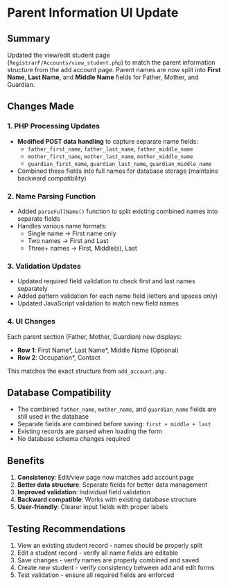 # Parent Information UI Update

## Summary
Updated the view/edit student page (`RegistrarF/Accounts/view_student.php`) to match the parent information structure from the add account page. Parent names are now split into **First Name**, **Last Name**, and **Middle Name** fields for Father, Mother, and Guardian.

## Changes Made

### 1. PHP Processing Updates
- **Modified POST data handling** to capture separate name fields:
  - `father_first_name`, `father_last_name`, `father_middle_name`
  - `mother_first_name`, `mother_last_name`, `mother_middle_name`
  - `guardian_first_name`, `guardian_last_name`, `guardian_middle_name`
- Combined these fields into full names for database storage (maintains backward compatibility)

### 2. Name Parsing Function
- Added `parseFullName()` function to split existing combined names into separate fields
- Handles various name formats:
  - Single name → First name only
  - Two names → First and Last
  - Three+ names → First, Middle(s), Last

### 3. Validation Updates
- Updated required field validation to check first and last names separately
- Added pattern validation for each name field (letters and spaces only)
- Updated JavaScript validation to match new field names

### 4. UI Changes
Each parent section (Father, Mother, Guardian) now displays:
- **Row 1**: First Name*, Last Name*, Middle Name (Optional)
- **Row 2**: Occupation*, Contact

This matches the exact structure from `add_account.php`.

## Database Compatibility
- The combined `father_name`, `mother_name`, and `guardian_name` fields are still used in the database
- Separate fields are combined before saving: `first + middle + last`
- Existing records are parsed when loading the form
- No database schema changes required

## Benefits
1. **Consistency**: Edit/view page now matches add account page
2. **Better data structure**: Separate fields for better data management
3. **Improved validation**: Individual field validation
4. **Backward compatible**: Works with existing database structure
5. **User-friendly**: Clearer input fields with proper labels

## Testing Recommendations
1. View an existing student record - names should be properly split
2. Edit a student record - verify all name fields are editable
3. Save changes - verify names are properly combined and saved
4. Create new student - verify consistency between add and edit forms
5. Test validation - ensure all required fields are enforced
